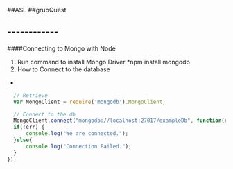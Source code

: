 ##ASL
##grubQuest
## ------------
####Connecting to Mongo with Node
1. Run command to install Mongo Driver
  *npm install mongodb
2. How to Connect to the database
  * 
  ```javascript
    // Retrieve
    var MongoClient = require('mongodb').MongoClient;

    // Connect to the db
    MongoClient.connect("mongodb://localhost:27017/exampleDb", function(err, db) {
    if(!err) {
    	console.log("We are connected.");
    }else{
    	console.log("Connection Failed.");
	}
  });
  ```